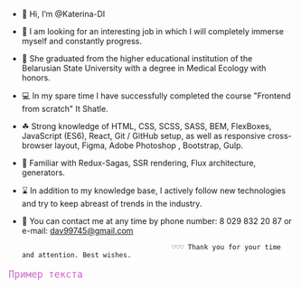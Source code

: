 
- 👋 Hi, I’m @Katerina-DI
- 👀 I am looking for an interesting job in which I will completely immerse myself and constantly progress.
- 📖 She graduated from the higher educational institution of the Belarusian State University with a degree in Medical Ecology with honors. 
- 💻 In my spare time I have successfully completed the course "Frontend from scratch" It Shatle. 
- ☘  Strong knowledge of HTML, CSS, SCSS, SASS, BEM, FlexBoxes, JavaScript (ES6), React,  Git / GitHub setup, as well as responsive cross-browser layout, Figma, Adobe Photoshop , Bootstrap, Gulp. 
- 🐤 Familiar with Redux-Sagas, SSR rendering, Flux architecture, generators.
- ⌛ In addition to my knowledge base, I actively follow new technologies and try to keep abreast of trends in the industry.
- 📱 You can contact me at any time by phone number: 8 029 832 20 87 or e-mail: dav99745@gmail.com 
 
                                           ♡♡♡ Thank you for your time and attention. Best wishes. 

<!---
Katerina-DI/Katerina-DI is a ✨ special ✨ repository because its `README.md` (this file) appears on your GitHub profile.
You can click the Preview link to take a look at your changes.
--->
 <p style="font-size: 120%; font-family: monospace; color: #cd66cc">Пример текста</p>
